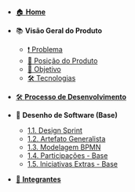 <!-- docs/_sidebar.md -->

- [🏠 **Home**](/)
- 📚 **Visão Geral do Produto**
  - [❗ Problema](/VisaoProduto/problema.md)
  - [📌 Posição do Produto](/VisaoProduto/posicao_produto.md)
  - [🎯 Objetivo](/VisaoProduto/objetivo.md)
  - [🛠️ Tecnologias](/VisaoProduto/tecnologias.md)
  
- [🛠️ **Processo de Desenvolvimento**](/ProcessoDesenvolvimento/processo.md)

- 📐 **Desenho de Software (Base)**
  <!-- - [1. Desenho de Software (Base)](/Base/1.Base.md) -->
  - [1.1. Design Sprint](/Base/1.1.DesignSprint.md)
  - [1.2. Artefato Generalista](/Base/1.2.ArtefatoGeneralista.md)
  - [1.3. Modelagem BPMN](/Base/1.3.ModelagemBPMN.md)
  - [1.4. Participações - Base](/Base/1.4.ParticipacoesBase.md)
  - [1.5. Iniciativas Extras - Base](/Base/1.5.IniciativasExtras.md)

- [👥 **Integrantes**](/integrantes/integrantes.md)

